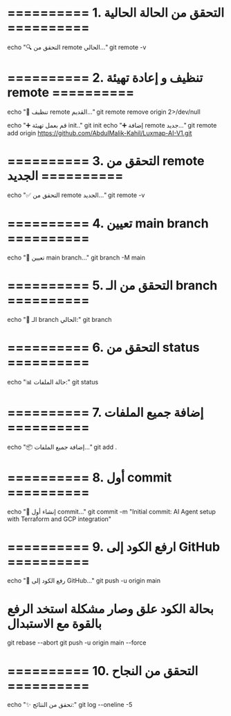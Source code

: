 
# ========== 1. التحقق من الحالة الحالية ==========
echo "🔍 التحقق من remote الحالي..."
git remote -v

# ========== 2. تنظيف و إعادة تهيئة remote ==========
echo "🧹 تنظيف remote القديم..."
git remote remove origin 2>/dev/null

echo "➕ قم بعمل تهيئة init.."
git init
echo "➕ إضافة remote جديد..."
git remote add origin https://github.com/AbdulMalik-Kahil/Luxmap-AI-V1.git

# ========== 3. التحقق من remote الجديد ==========
echo "✅ التحقق من remote الجديد..."
git remote -v

# ========== 4. تعيين main branch ==========
echo "🌿 تعيين main branch..."
git branch -M main

# ========== 5. التحقق من الـ branch ==========
echo "📍 الـ branch الحالي:"
git branch

# ========== 6. التحقق من status ==========
echo "📊 حالة الملفات:"
git status

# ========== 7. إضافة جميع الملفات ==========
echo "📦 إضافة جميع الملفات..."
git add .

# ========== 8. أول commit ==========
echo "💾 إنشاء أول commit..."
git commit -m "Initial commit: AI Agent setup with Terraform and GCP integration"

# ========== 9. ارفع الكود إلى GitHub ==========
echo "🚀 رفع الكود إلى GitHub..."
git push -u origin main
# بحالة الكود علق وصار مشكلة استخد الرفع بالقوة مع الاستبدال
git rebase --abort
git push -u origin main --force

# ========== 10. التحقق من النجاح ==========
echo "✨ تحقق من النتائج:"
git log --oneline -5
